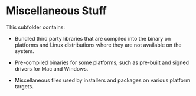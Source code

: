 Miscellaneous Stuff
======

This subfolder contains:

* Bundled third party libraries that are compiled into the binary on platforms and Linux
  distributions where they are not available on the system.

* Pre-compiled binaries for some platforms, such as pre-built and signed drivers for Mac and
  Windows.

* Miscellaneous files used by installers and packages on various platform targets.

